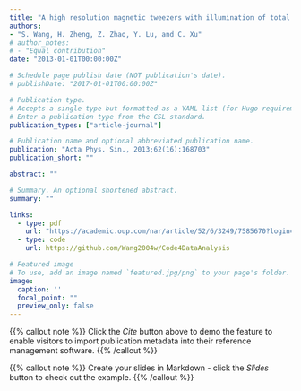 ```yaml
---
title: "A high resolution magnetic tweezers with illumination of total reflection evanescent field and its application in the studies of DNA helicases"
authors:
- "S. Wang, H. Zheng, Z. Zhao, Y. Lu, and C. Xu"
# author_notes:
# - "Equal contribution"
date: "2013-01-01T00:00:00Z"

# Schedule page publish date (NOT publication's date).
# publishDate: "2017-01-01T00:00:00Z"

# Publication type.
# Accepts a single type but formatted as a YAML list (for Hugo requirements).
# Enter a publication type from the CSL standard.
publication_types: ["article-journal"]

# Publication name and optional abbreviated publication name.
publication: "Acta Phys. Sin., 2013;62(16):168703"
publication_short: ""

abstract: ""

# Summary. An optional shortened abstract.
summary: ""

links:
  - type: pdf
    url: "https://academic.oup.com/nar/article/52/6/3249/7585670?login=false"
  - type: code
    url: https://github.com/Wang2004w/Code4DataAnalysis

# Featured image
# To use, add an image named `featured.jpg/png` to your page's folder. 
image:
  caption: ''
  focal_point: ""
  preview_only: false
---
```

{{% callout note %}}
Click the *Cite* button above to demo the feature to enable visitors to import publication metadata into their reference management software.
{{% /callout %}}

{{% callout note %}}
Create your slides in Markdown - click the *Slides* button to check out the example.
{{% /callout %}}
